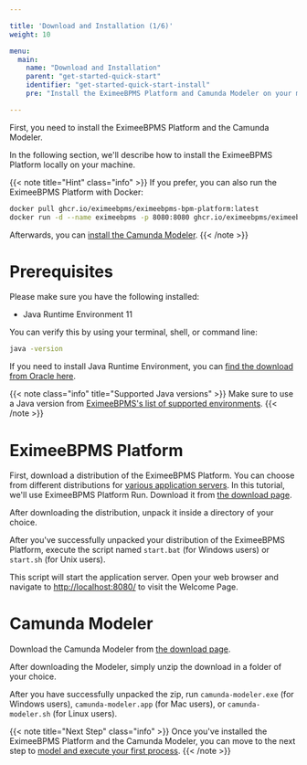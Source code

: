 ```yaml
---

title: 'Download and Installation (1/6)'
weight: 10

menu:
  main:
    name: "Download and Installation"
    parent: "get-started-quick-start"
    identifier: "get-started-quick-start-install"
    pre: "Install the EximeeBPMS Platform and Camunda Modeler on your machine."

---
```


First, you need to install the EximeeBPMS Platform and the Camunda Modeler.

In the following section, we'll describe how to install the EximeeBPMS Platform locally on your machine.

{{< note title="Hint" class="info" >}}
If you prefer, you can also run the EximeeBPMS Platform with Docker:

```sh
docker pull ghcr.io/eximeebpms/eximeebpms-bpm-platform:latest
docker run -d --name eximeebpms -p 8080:8080 ghcr.io/eximeebpms/eximeebpms-bpm-platform:latest
```

Afterwards, you can [install the Camunda Modeler](#camunda-modeler).
{{< /note >}}


# Prerequisites

Please make sure you have the following installed:

* Java Runtime Environment 11

You can verify this by using your terminal, shell, or command line:

```sh
java -version
```
If you need to install Java Runtime Environment, you can [find the download from Oracle here](https://www.oracle.com/technetwork/java/javase/downloads/index.html). 

{{< note class="info" title="Supported Java versions" >}}
Make sure to use a Java version from [EximeeBPMS's list of supported environments](/manual/latest/introduction/supported-environments/#java-runtime).
{{< /note >}}

# EximeeBPMS Platform

First, download a distribution of the EximeeBPMS Platform. You can choose from different distributions for [various application servers](/manual/latest/installation/full/). In this tutorial, we'll use EximeeBPMS Platform Run. Download it from [the download page](https://eximeebpms.org/download/).

After downloading the distribution, unpack it inside a directory of your choice.

After you've successfully unpacked your distribution of the EximeeBPMS Platform, execute the script named `start.bat` (for Windows users) or `start.sh` (for Unix users).

This script will start the application server. Open your web browser and navigate to [http://localhost:8080/](http://localhost:8080/) to visit the Welcome Page. 

# Camunda Modeler

Download the Camunda Modeler from [the download page](https://camunda.com/download/modeler/).

After downloading the Modeler, simply unzip the download in a folder of your choice.

After you have successfully unpacked the zip, run `camunda-modeler.exe` (for Windows users), `camunda-modeler.app` (for Mac users), or `camunda-modeler.sh` (for Linux users).

{{< note title="Next Step" class="info" >}}
Once you've installed the EximeeBPMS Platform and the Camunda Modeler, you can move to the next step to [model and execute your first process](/get-started/quick-start/service-task/).
{{< /note >}}
